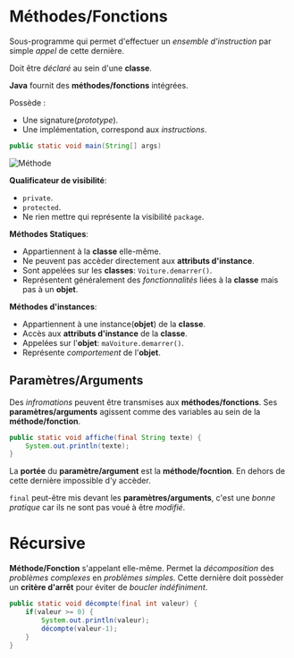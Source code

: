# Méthodes/Fonctions
Sous-programme qui permet d'effectuer un _ensemble d'instruction_ par simple _appel_ de cette dernière.

Doit être _déclaré_ au sein d'une __classe__.

__Java__ fournit des __méthodes/fonctions__ intégrées.

Possède :
- Une signature(_prototype_).
- Une implémentation, correspond aux _instructions_.
```java
public static void main(String[] args)
```
![Méthode](méthode.png)

__Qualificateur de visibilité__:
- `private`.
- `protected`.
- Ne rien mettre qui représente la visibilité `package`.

__Méthodes Statiques__:
- Appartiennent à la __classe__ elle-même.
- Ne peuvent pas accèder directement aux __attributs d'instance__.
- Sont appelées sur les __classes__: `Voiture.demarrer()`.
- Représentent généralement des _fonctionnalités_ liées à la __classe__ mais pas à un __objet__.

__Méthodes d'instances__:
- Appartiennent à une instance(__objet__) de la __classe__.
- Accès aux __attributs d'instance__ de la __classe__.
- Appelées sur l'__objet__: `maVoiture.demarrer()`.
- Représente _comportement_ de l'__objet__.


## Paramètres/Arguments
Des _infromations_ peuvent être transmises aux __méthodes/fonctions__. Ses __paramètres/arguments__ agissent comme des variables au sein de la __méthode/fonction__.
```java
public static void affiche(final String texte) {
    System.out.println(texte);
}
```
La __portée__ du __paramètre/argument__ est la __méthode/focntion__. En dehors de cette dernière impossible d'y accèder.

`final` peut-être mis devant les __paramètres/arguments__, c'est une _bonne pratique_ car ils ne sont pas voué à être _modifié_.


# Récursive
__Méthode/Fonction__ s'appelant elle-même. Permet la _décomposition_ des _problèmes complexes_ en _problèmes simples_.
Cette dernière doit possèder un __critère d'arrêt__ pour éviter de _boucler indéfiniment_.
```java
public static void décompte(final int valeur) {
    if(valeur >= 0) {
        System.out.println(valeur);
        décompte(valeur-1);
    }
}
```
